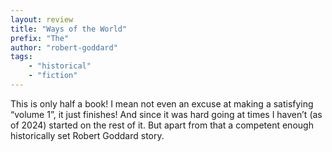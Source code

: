 ```yaml
---
layout: review
title: "Ways of the World"
prefix: "The"
author: "robert-goddard"
tags:
    - "historical"
    - "fiction"
---
```

This is only half a book! I mean not even an excuse at making a satisfying “volume 1”, it just finishes! And since it was hard going at times I haven’t (as of 2024) started on the rest of it. But apart from that a competent enough historically set Robert Goddard story.